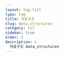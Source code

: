 ```yaml
---
layout: tag-list
type: tag
title: 자료구조
slug: data_structures
category: til
sidebar: true
order: 2
description: >
  자료구조 data_structures
---
```

